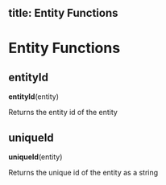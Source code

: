 title: Entity Functions
---

# Entity Functions

## entityId

**entityId**(entity)

Returns the entity id of the entity

## uniqueId

**uniqueId**(entity)

Returns the unique id of the entity as a string

